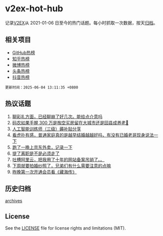 # v2ex-hot-hub

 记录[V2EX](https://www.v2ex.com/)从 2021-01-06 日至今的热门话题。每小时抓取一次数据，按天[归档](archives)。
 
 ## 相关项目

- [GitHub热榜](https://github.com/lonnyzhang423/github-hot-hub)
- [知乎热榜](https://github.com/lonnyzhang423/zhihu-hot-hub)
- [微博热榜](https://github.com/lonnyzhang423/weibo-hot-hub)
- [头条热榜](https://github.com/lonnyzhang423/toutiao-hot-hub)
- [抖音热榜](https://github.com/lonnyzhang423/douyin-hot-hub)


 `更新时间：2025-06-04 13:11:35 +0800`

## 热议话题

1. [聊彩礼方面，已经聊崩了好几次。能给点介意吗](https://www.v2ex.com/t/1136242)
1. [码农如果手握 300 万是掏空买房留在大城市还是回县成养老🫠](https://www.v2ex.com/t/1136134)
1. [人工智能训练师（三级）薅补贴分享](https://www.v2ex.com/t/1136015)
1. [看虎扑有感，普通家庭真的是越早结婚越越好吗，有没有已婚老哥现身说法一下](https://www.v2ex.com/t/1136192)
1. [跑了一晚上京东外卖，记录一下](https://www.v2ex.com/t/1136194)
1. [提了离职是不是必须走了](https://www.v2ex.com/t/1136218)
1. [吐槽阿里云，把我用了十年的网站备案吊销了。。](https://www.v2ex.com/t/1136138)
1. [下周就要拍婚纱照了，兄弟们有什么需要注意的点嘛](https://www.v2ex.com/t/1136064)
1. [昨晚第一次开通会员看《藏海传》](https://www.v2ex.com/t/1136205)

## 历史归档

[archives](archives)

## License

See the [LICENSE](LICENSE) file for license rights and limitations (MIT).

